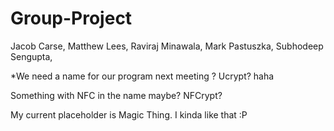 # Group-Project

Jacob Carse,
Matthew Lees,
Raviraj Minawala,
Mark Pastuszka,
Subhodeep Sengupta, 

*We need a name for our program 
next meeting ?
Ucrypt? haha

Something with NFC in the name maybe? NFCrypt?

My current placeholder is Magic Thing.
I kinda like that :P 
